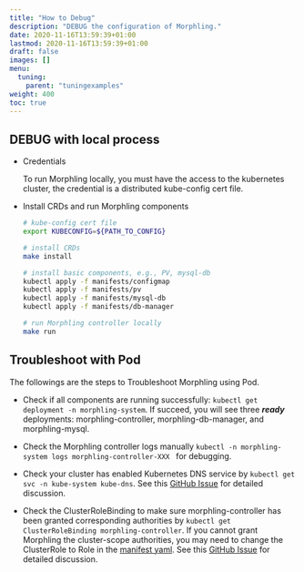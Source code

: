 ```yaml
---
title: "How to Debug"
description: "DEBUG the configuration of Morphling."
date: 2020-11-16T13:59:39+01:00
lastmod: 2020-11-16T13:59:39+01:00
draft: false
images: []
menu:
  tuning:
    parent: "tuningexamples"
weight: 400
toc: true
---
```

## DEBUG with local process

- Credentials

    To run Morphling locally, you must have the access to the kubernetes cluster, the credential is a distributed
    kube-config cert file.

- Install CRDs and run Morphling components

    ```bash
    # kube-config cert file
    export KUBECONFIG=${PATH_TO_CONFIG}

    # install CRDs
    make install

    # install basic components, e.g., PV, mysql-db
    kubectl apply -f manifests/configmap
    kubectl apply -f manifests/pv
    kubectl apply -f manifests/mysql-db
    kubectl apply -f manifests/db-manager

    # run Morphling controller locally
    make run
    ```

## Troubleshoot with Pod

The followings are the steps to Troubleshoot Morphling using Pod.

- Check if all components are running successfully:
`kubectl get deployment -n morphling-system`. If succeed, you will see
three _**ready**_ deployments: morphling-controller, morphling-db-manager, and morphling-mysql.

- Check the Morphling controller logs manually `kubectl -n morphling-system logs morphling-controller-XXX ` for debugging.

- Check your cluster has enabled Kubernetes DNS service by `kubectl get svc -n kube-system kube-dns`. See this [GitHub Issue](https://github.com/mattermost/mattermost-docker/issues/419) for detailed discussion.

- Check the ClusterRoleBinding to make sure morphling-controller has been granted corresponding authorities by `kubectl get ClusterRoleBinding morphling-controller`. If you cannot grant Morphling the cluster-scope authorities, you may need
to change the ClusterRole to Role in the [manifest yaml](../manifests/controllers/rbac.yaml).
See this [GitHub Issue](https://github.com/kubernetes-sigs/kubebuilder/issues/1366) for detailed discussion.

